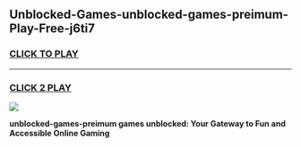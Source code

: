
## Unblocked-Games-unblocked-games-preimum-Play-Free-j6ti7
<h3>
<a href="https://premium76.site?title=unblocked-games-preimum&ref=23A">CLICK TO PLAY</a></h3>
<hr>

<h3>
<a href="https://premium76.site?title=unblocked-games-preimum&ref=23A">CLICK 2 PLAY</a>
  
</h3>

<a href="https://premium76.site?title=unblocked-games-preimum&ref=23A"><img src="https://clearcache.store/games.png"></a>


**unblocked-games-preimum games unblocked: Your Gateway to Fun and Accessible Online Gaming**
